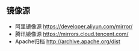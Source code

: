 

## 镜像源

- 阿里镜像源 https://developer.aliyun.com/mirror/
- 腾讯镜像源 https://mirrors.cloud.tencent.com/
- Apache归档 http://archive.apache.org/dist



